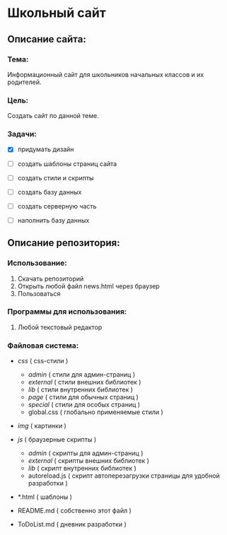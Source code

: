 # Школьный сайт
 
 
## Описание сайта:

### Тема:

Информационный сайт для школьников начальных классов и их родителей.

### Цель:

Создать сайт по данной теме.

### Задачи: 

- [X] придумать дизайн
- [ ] создать шаблоны страниц сайта
- [ ] создать стили и скрипты
- [ ] создать базу данных
- [ ] создать серверную часть
- [ ] наполнить базу данных
 
 
## Описание репозитория:

### Использование:

1. Скачать репозиторий
2. Открыть любой файл news.html через браузер
3. Пользоваться

### Программы для использования:

1. Любой текстовый редактор

### Файловая система:

- *css* ( css-стили )
	- *admin* ( стили для админ-страниц )
	- *external* ( стили внешних библиотек )
	- *lib* ( стили внутренних библиотек )
	- *page* ( стили для обычных страниц )
	- *special* ( стили для особых страниц )
	- global.css ( глобально применяемые стили )

- *img* ( картинки )

- *js* ( браузерные скрипты )
	- *admin* ( скрипты для админ-страниц )
	- *external* ( скрипты внешних библиотек )
	- *lib* ( скрипт внутренних библиотек )
	- autoreload.js ( скрипт автоперезагрузки страницы для удобной разработки )

- \*.html ( шаблоны )
- README.md ( собственно этот файл )
- ToDoList.md ( дневник разработки )